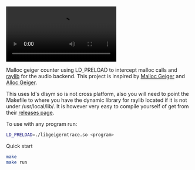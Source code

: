 ![Video demonstration of running program](/assets/demonstration.mp4)
<br>

Malloc geiger counter using LD_PRELOAD to intercept malloc calls and [raylib](https://github.com/raysan5/raylib) for the audio backend. This project is inspired by [Malloc Geiger](https://github.com/laserallan/malloc_geiger) and [Alloc Geiger](https://github.com/cuviper/alloc_geiger?tab=readme-ov-file).

This uses ld's dlsym so is not cross platform, also you will need to point the Makefile to where you have the dynamic library for raylib located if it is not under /usr/local/lib/.
It is however very easy to compile yourself of get from their [releases page](https://github.com/raysan5/raylib/releases).

To use with any program run:
```bash
LD_PRELOAD=./libgeigermtrace.so <program>
```

Quick start
```bash
make
make run
```
